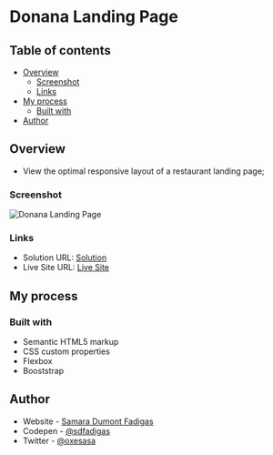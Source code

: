 # Donana Landing Page

## Table of contents

- [Overview](#overview)
  - [Screenshot](#screenshot)
  - [Links](#links)
- [My process](#my-process)
  - [Built with](#built-with)
- [Author](#author)


## Overview

- View the optimal responsive layout of a restaurant landing page;

### Screenshot

![Donana Landing Page](https://user-images.githubusercontent.com/99447521/198379997-f8f05f19-f585-4c14-891d-9daf729f09ae.png)

### Links

- Solution URL: [Solution](https://github.com/sdfadigas/sdfadigas.github.io/tree/main/donana-landing-page-main)
- Live Site URL: [Live Site](https://sdfadigas.github.io/donana-landing-page-main/)

## My process

### Built with

- Semantic HTML5 markup
- CSS custom properties
- Flexbox
- Booststrap

## Author

- Website - [Samara Dumont Fadigas](https://samara.dev.br)
- Codepen - [@sdfadigas](https://www.codepen.io/sdfadigas)
- Twitter - [@oxesasa](https://www.twitter.com/oxesasa)

